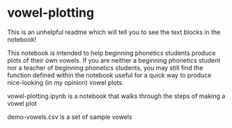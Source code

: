 # vowel-plotting

This is an unhelpful readme which will tell you to see the text blocks in the notebook!

This notebook is intended to help beginning phonetics students produce plots of their own vowels. If you are neither a beginning phonetics student nor a teacher of beginning phonetics students, you may still find the function defined within the notebook useful for a quick way to produce nice-looking (in my opinion) vowel plots.

vowel-plotting.ipynb is a notebook that walks through the steps of making a vowel plot

demo-vowels.csv is a set of sample vowels
